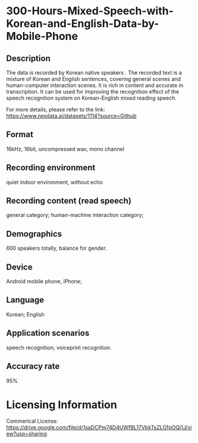 # 300-Hours-Mixed-Speech-with-Korean-and-English-Data-by-Mobile-Phone


## Description
The data is recorded by Korean native speakers . The recorded text is a mixture of Korean and English sentences, covering general scenes and human-computer interaction scenes. It is rich in content and accurate in transcription. It can be used for improving the recognition effect of the speech recognition system on Korean-English mixed reading speech.

For more details, please refer to the link: https://www.nexdata.ai/datasets/1114?source=Github


## Format
16kHz, 16bit, uncompressed wav, mono channel

## Recording environment
quiet indoor environment, without echo

## Recording content (read speech)
general category; human-machine interaction category;

## Demographics
600 speakers totally, balance for gender.

## Device
Android mobile phone, iPhone;

## Language
Korean; English

## Application scenarios
speech recognition; voiceprint recognition.

## Accuracy rate
95%

# Licensing Information
Commerical License: https://drive.google.com/file/d/1saDCPm74D4UWfBL17VbkTsZLGfpOQj1J/view?usp=sharing
